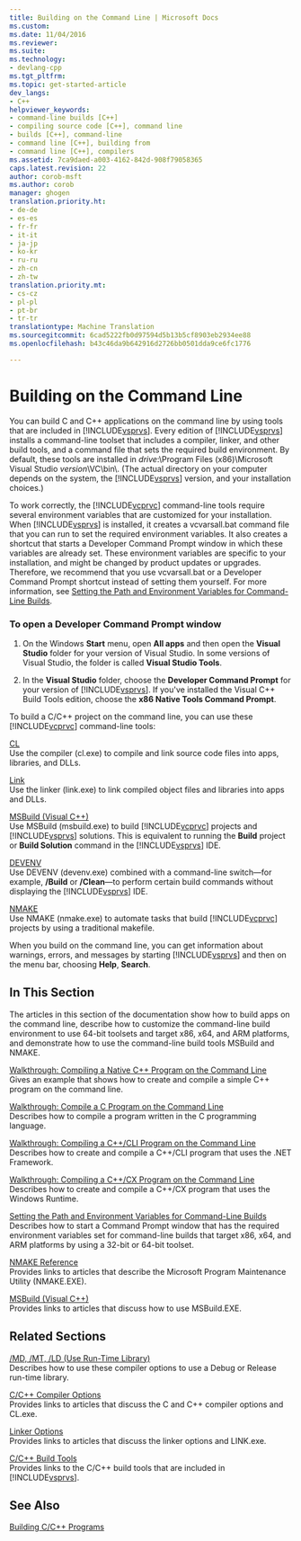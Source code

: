 ```yaml
---
title: Building on the Command Line | Microsoft Docs
ms.custom: 
ms.date: 11/04/2016
ms.reviewer: 
ms.suite: 
ms.technology:
- devlang-cpp
ms.tgt_pltfrm: 
ms.topic: get-started-article
dev_langs:
- C++
helpviewer_keywords:
- command-line builds [C++]
- compiling source code [C++], command line
- builds [C++], command-line
- command line [C++], building from
- command line [C++], compilers
ms.assetid: 7ca9daed-a003-4162-842d-908f79058365
caps.latest.revision: 22
author: corob-msft
ms.author: corob
manager: ghogen
translation.priority.ht:
- de-de
- es-es
- fr-fr
- it-it
- ja-jp
- ko-kr
- ru-ru
- zh-cn
- zh-tw
translation.priority.mt:
- cs-cz
- pl-pl
- pt-br
- tr-tr
translationtype: Machine Translation
ms.sourcegitcommit: 6cad5222fb0d97594d5b13b5cf8903eb2934ee88
ms.openlocfilehash: b43c46da9b642916d2726bb0501dda9ce6fc1776

---
```

# Building on the Command Line
You can build C and C++ applications on the command line by using tools that are included in [!INCLUDE[vsprvs](../assembler/masm/includes/vsprvs_md.md)]. Every edition of [!INCLUDE[vsprvs](../assembler/masm/includes/vsprvs_md.md)] installs a command-line toolset that includes a compiler, linker, and other build tools, and a command file that sets the required build environment. By default, these tools are installed in *drive*:\Program Files (x86)\Microsoft Visual Studio *version*\VC\bin\\. (The actual directory on your computer depends on the system, the [!INCLUDE[vsprvs](../assembler/masm/includes/vsprvs_md.md)] version, and your installation choices.)  
  
 To work correctly, the [!INCLUDE[vcprvc](../build/includes/vcprvc_md.md)] command-line tools require several environment variables that are customized for your installation. When [!INCLUDE[vsprvs](../assembler/masm/includes/vsprvs_md.md)] is installed, it creates a vcvarsall.bat command file that you can run to set the required environment variables. It also creates a shortcut that starts a Developer Command Prompt window in which these variables are already set. These environment variables are specific to your installation, and might be changed by product updates or upgrades. Therefore, we recommend that you use vcvarsall.bat or a Developer Command Prompt shortcut instead of setting them yourself. For more information, see [Setting the Path and Environment Variables for Command-Line Builds](../build/setting-the-path-and-environment-variables-for-command-line-builds.md).  
  
### To open a Developer Command Prompt window  
  
1.  On the Windows **Start** menu, open **All apps** and then open the **Visual Studio** folder for your version of Visual Studio. In some versions of Visual Studio, the folder is called  **Visual Studio Tools**.  
  
2.  In the **Visual Studio** folder, choose the **Developer Command Prompt** for your version of [!INCLUDE[vsprvs](../assembler/masm/includes/vsprvs_md.md)]. If you've installed the Visual C++ Build Tools edition, choose the **x86 Native Tools Command Prompt**.  
  
 To build a C/C++ project on the command line, you can use these [!INCLUDE[vcprvc](../build/includes/vcprvc_md.md)] command-line tools:  
  
 [CL](../build/reference/compiling-a-c-cpp-program.md)  
 Use the compiler (cl.exe) to compile and link source code files into apps, libraries, and DLLs.  
  
 [Link](../build/reference/linking.md)  
 Use the linker (link.exe) to link compiled object files and libraries into apps and DLLs.  
  
 [MSBuild (Visual C++)](../build/msbuild-visual-cpp.md)  
 Use MSBuild (msbuild.exe) to build [!INCLUDE[vcprvc](../build/includes/vcprvc_md.md)] projects and [!INCLUDE[vsprvs](../assembler/masm/includes/vsprvs_md.md)] solutions. This is equivalent to running the **Build** project or **Build Solution** command in the [!INCLUDE[vsprvs](../assembler/masm/includes/vsprvs_md.md)] IDE.  
  
 [DEVENV](/visualstudio/ide/reference/devenv-command-line-switches)  
 Use DEVENV (devenv.exe) combined with a command-line switch—for example, **/Build** or **/Clean**—to perform certain build commands without displaying the [!INCLUDE[vsprvs](../assembler/masm/includes/vsprvs_md.md)] IDE.  
  
 [NMAKE](../build/nmake-reference.md)  
 Use NMAKE (nmake.exe) to automate tasks that build [!INCLUDE[vcprvc](../build/includes/vcprvc_md.md)] projects by using a traditional makefile.  
  
 When you build on the command line, you can get information about warnings, errors, and messages by starting [!INCLUDE[vsprvs](../assembler/masm/includes/vsprvs_md.md)] and then on the menu bar, choosing **Help**, **Search**.  
  
## In This Section  
 The articles in this section of the documentation show how to build apps on the command line, describe how to customize the command-line build environment to use 64-bit toolsets and target x86, x64, and ARM platforms, and demonstrate how to use the command-line build tools MSBuild and NMAKE.  
  
 [Walkthrough: Compiling a Native C++ Program on the Command Line](../build/walkthrough-compiling-a-native-cpp-program-on-the-command-line.md)  
 Gives an example that shows how to create and compile a simple C++ program on the command line.  
  
 [Walkthrough: Compile a C Program on the Command Line](../build/walkthrough-compile-a-c-program-on-the-command-line.md)  
 Describes how to compile a program written in the C programming language.  
  
 [Walkthrough: Compiling a C++/CLI Program on the Command Line](../build/walkthrough-compiling-a-cpp-cli-program-on-the-command-line.md)  
 Describes how to create and compile a C++/CLI program that uses the .NET Framework.  
  
 [Walkthrough: Compiling a C++/CX Program on the Command Line](../build/walkthrough-compiling-a-cpp-cx-program-on-the-command-line.md)  
 Describes how to create and compile a C++/CX program that uses the Windows Runtime.  
  
 [Setting the Path and Environment Variables for Command-Line Builds](../build/setting-the-path-and-environment-variables-for-command-line-builds.md)  
 Describes how to start a Command Prompt window that has the required environment variables set for command-line builds that target x86, x64, and ARM platforms by using a 32-bit or 64-bit toolset.  
  
 [NMAKE Reference](../build/nmake-reference.md)  
 Provides links to articles that describe the Microsoft Program Maintenance Utility (NMAKE.EXE).  
  
 [MSBuild (Visual C++)](../build/msbuild-visual-cpp.md)  
 Provides links to articles that discuss how to use MSBuild.EXE.  
  
## Related Sections  
 [/MD, /MT, /LD (Use Run-Time Library)](../build/reference/md-mt-ld-use-run-time-library.md)  
 Describes how to use these compiler options to use a Debug or Release run-time library.  
  
 [C/C++ Compiler Options](../build/reference/compiler-options.md)  
 Provides links to articles that discuss the C and C++ compiler options and CL.exe.  
  
 [Linker Options](../build/reference/linker-options.md)  
 Provides links to articles that discuss the linker options and LINK.exe.  
  
 [C/C++ Build Tools](../build/reference/c-cpp-build-tools.md)  
 Provides links to the C/C++ build tools that are included in [!INCLUDE[vsprvs](../assembler/masm/includes/vsprvs_md.md)].  
  
## See Also  
 [Building C/C++ Programs](../build/building-c-cpp-programs.md)


<!--HONumber=Jan17_HO2-->


